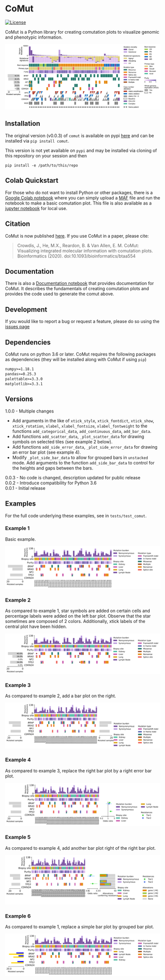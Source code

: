 # CoMut
[![License](https://img.shields.io/badge/license-MIT-blue)](https://opensource.org/licenses/MIT)

CoMut is a Python library for creating comutation plots to visualize genomic and phenotypic information.

![melanoma_comut](examples/melanoma_comut.png)

## Installation

The original version (v0.0.3) of `comut` is available on pypi [here](https://pypi.org/project/comut/) and can be
installed via `pip install comut`.

This version is not yet available on `pypi` and may be installed via cloning of this repository on your session and then

```
pip install -e /path/to/this/repo
```

## Colab Quickstart

For those who do not want to install Python or other packages, there is a [Google Colab
notebook](https://colab.research.google.com/github/vanallenlab/comut/blob/master/examples/quickstart.ipynb) where you
can simply upload a [MAF](https://software.broadinstitute.org/software/igv/MutationAnnotationFormat) file and run the
notebook to make a basic comutation plot. This file is also available as a [jupyter
notebook](https://github.com/vanallenlab/comut/blob/master/examples/quickstart.ipynb) for local use. 

## Citation 

CoMut is now published
[here](https://academic.oup.com/bioinformatics/article/doi/10.1093/bioinformatics/btaa554/5851837). If you use CoMut in
a paper, please cite: 
> Crowdis, J., He, M.X., Reardon, B. & Van Allen, E. M. CoMut: Visualizing integrated molecular information with
comutation plots. Bioinformatics (2020). doi:10.1093/bioinformatics/btaa554

## Documentation

There is also a [Documentation notebook](https://github.com/vanallenlab/comut/blob/master/examples/documentation.ipynb)
that provides documentation for CoMut. It describes the fundamentals of creating comutation plots and provides the code
used to generate the comut above.

## Development

If you would like to report a bug or request a feature, please do so using the [issues page](https://github.com/vanallenlab/comut/issues)

## Dependencies

CoMut runs on python 3.6 or later. CoMut requires the following packages as dependencies (they will be installed along with CoMut if using `pip`)

```
numpy>=1.18.1
pandas>=0.25.3
palettable>=3.3.0
matplotlib>=3.3.1
```

## Versions

1.0.0 - Multiple changes
- Add arguments in the like of `xtick_style`, `xtick_fontdict`, `xtick_show`, `xtick_rotation`, `xlabel`,
`xlabel_fontsize`, `xlabel_fontweight` to the functions `add_categorical_data`, `add_continuous_data`, `add_bar_data`.
- Add functions `add_scatter_data`, `_plot_scatter_data` for drawing symbols on selected tiles (see example 2 below).
- Add functions `add_side_error_data`, `_plot_side_error_data` for drawing an error bar plot (see example 4).
- Modify `_plot_side_bar_data` to allow for grouped bars in `unstacked` mode. Add arguments to the function
  `add_side_bar_data` to control for the heights and gaps between the bars.


0.0.3 - No code is changed, description updated for public release  
0.0.2 - Introduce compatibility for Python 3.6  
0.0.1 - Initial release

## Examples

For the full code underlying these examples, see in `tests/test_comut`.
 
### Example 1

Basic example. 

![comut_design_1](tests/plots/comut_design_1.svg)

### Example 2

As compared to example 1, star symbols are added on certain cells and percentage labels were added on the left bar plot.
Observe that the star sometimes are composed of 2 colors. Additionally, xtick labels of the central plot have been
hidden.

![comut_design_2](tests/plots/comut_design_2.svg)


### Example 3

As compared to example 2, add a bar plot on the right.

![comut_design_3](tests/plots/comut_design_3.svg)


### Example 4

As compared to example 3, replace the right bar plot by a right error bar plot.

![comut_design_4](tests/plots/comut_design_4.svg)


### Example 5

As compared to example 4, add another bar plot right of the right bar plot.

![comut_design_5](tests/plots/comut_design_5.svg)

### Example 6

As compared to example 1, replace a simple bar plot by grouped bar plot.

![comut_design_6](tests/plots/comut_design_6.svg)
